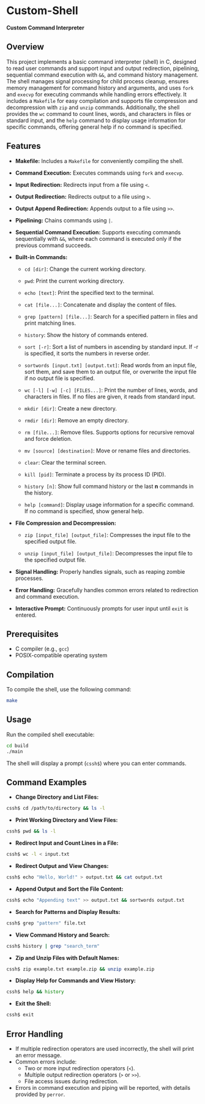 # Custom-Shell
**Custom Command Interpreter**

## Overview

This project implements a basic command interpreter (shell) in C, designed to read user commands and support input and output redirection, pipelining, sequential command execution with `&&`, and command history management. The shell manages signal processing for child process cleanup, ensures memory management for command history and arguments, and uses `fork` and `execvp` for executing commands while handling errors effectively. It includes a `Makefile` for easy compilation and supports file compression and decompression with `zip` and `unzip` commands. Additionally, the shell provides the `wc` command to count lines, words, and characters in files or standard input, and the `help` command to display usage information for specific commands, offering general help if no command is specified.

## Features

- **Makefile:** Includes a `Makefile` for conveniently compiling the shell.

- **Command Execution:** Executes commands using `fork` and `execvp`.

- **Input Redirection:** Redirects input from a file using `<`.

- **Output Redirection:** Redirects output to a file using `>`.

- **Output Append Redirection:** Appends output to a file using `>>`.

- **Pipelining:** Chains commands using `|`.

- **Sequential Command Execution:** Supports executing commands sequentially with `&&`, where each command is executed only if the previous command succeeds.

- **Built-in Commands:**

  - `cd [dir]`: Change the current working directory.

  - `pwd`: Print the current working directory.

  - `echo [text]`: Print the specified text to the terminal.

  - `cat [file...]`: Concatenate and display the content of files.

  - `grep [pattern] [file...]`: Search for a specified pattern in files and print matching lines.

  - `history`: Show the history of commands entered.

  - `sort [-r]`: Sort a list of numbers in ascending by standard input. If -r is specified, it sorts the numbers in reverse order.

  - `sortwords [input.txt] [output.txt]`: Read words from an input file, sort them, and save them to an output file, or overwrite the input file if no output file is specified.

  - `wc [-l] [-w] [-c] [FILES...]`: Print the number of lines, words, and characters in files. If no files are given, it reads from standard input.

  - `mkdir [dir]`: Create a new directory.

  - `rmdir [dir]`: Remove an empty directory.

  - `rm [file...]`: Remove files. Supports options for recursive removal and force deletion.

  - `mv [source] [destination]`: Move or rename files and directories.

  - `clear`: Clear the terminal screen.

  - `kill [pid]`: Terminate a process by its process ID (PID).

  - `history [n]`: Show full command history or the last **n** commands in the history.

  - `help [command]`: Display usage information for a specific command. If no command is specified, show general help.

- **File Compression and Decompression:**

  - `zip [input_file] [output_file]`: Compresses the input file to the specified output file.

  - `unzip [input_file] [output_file]`: Decompresses the input file to the specified output file.

- **Signal Handling:** Properly handles signals, such as reaping zombie processes.

- **Error Handling:** Gracefully handles common errors related to redirection and command execution.

- **Interactive Prompt:** Continuously prompts for user input until `exit` is entered.

## Prerequisites

- C compiler (e.g., `gcc`)
- POSIX-compatible operating system

## Compilation

To compile the shell, use the following command:

```sh
make
```

## Usage

Run the compiled shell executable:
```sh
cd build
./main
```

The shell will display a prompt (`cssh$`) where you can enter commands.

## Command Examples

- **Change Directory and List Files:**
```sh
cssh$ cd /path/to/directory && ls -l
```

- **Print Working Directory and View Files:**
```sh
cssh$ pwd && ls -l
```

- **Redirect Input and Count Lines in a File:**
```sh
cssh$ wc -l < input.txt
```

- **Redirect Output and View Changes:**
```sh
cssh$ echo "Hello, World!" > output.txt && cat output.txt
```

- **Append Output and Sort the File Content:**
```sh
cssh$ echo "Appending text" >> output.txt && sortwords output.txt
```

- **Search for Patterns and Display Results:**
```sh
cssh$ grep "pattern" file.txt
```

- **View Command History and Search:**
```sh
cssh$ history | grep "search_term"
```

- **Zip and Unzip Files with Default Names:**
```sh
cssh$ zip example.txt example.zip && unzip example.zip
```

- **Display Help for Commands and View History:**
```sh
cssh$ help && history
```

- **Exit the Shell:**
```sh
cssh$ exit
```

## Error Handling

- If multiple redirection operators are used incorrectly, the shell will print an error message.
- Common errors include:
  - Two or more input redirection operators (`<`).
  - Multiple output redirection operators (`>` or `>>`).
  - File access issues during redirection.
- Errors in command execution and piping will be reported, with details provided by `perror`.
